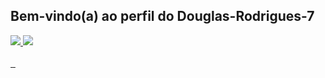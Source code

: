 ## Bem-vindo(a) ao perfil do Douglas-Rodrigues-7 

 <div>
   <a href="https://github.com/Douglas-Rodrigues-7">
   <img height="180em" src="https://github-readme-stats.vercel.app/api?username=Douglas-Rodrigues-7&show_icons=true&theme=tokyonight&include_all_commits=true&count_private=true"/>
   <img height="180em" src="https://github-readme-stats.vercel.app/api/top-langs/?username=devemdobro&layout=compact&langs_count=6&theme=tokyonight"/>
</div>
    
<div style="display: inline_block"><br>
  <img align="center" alt="Js" height="0" width="0" src="https://raw.githubusercontent.com/devicons/devicon/master/icons/javascript/javascript-plain.svg">
  <img align="center" alt="HTML" height="0" width="0" src="https://raw.githubusercontent.com/devicons/devicon/master/icons/html5/html5-original.svg">
  <img align="center" alt="CSS" height="0" width="0" src="https://raw.githubusercontent.com/devicons/devicon/master/icons/css3/css3-original.svg">
</div>
 
<br>
